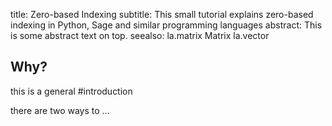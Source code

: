 title: Zero-based Indexing
subtitle: This small tutorial explains zero-based indexing in Python,
          Sage and similar programming languages
abstract:
    This is some abstract text on top.
seealso:
    la.matrix Matrix
    la.vector

## Why?

this is a general #introduction

there are two ways to …

